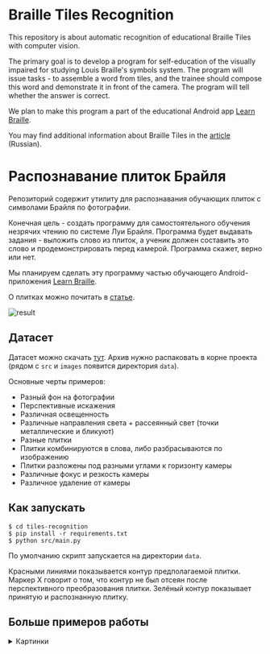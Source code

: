 # Braille Tiles Recognition

This repository is about automatic recognition of educational Braille Tiles with computer vision.

The primary goal is to develop a program for self-education of the visually impaired for studying Louis Braille's symbols system. The program will issue tasks - to assemble a word from tiles, and the trainee should compose this word and demonstrate it in front of the camera. The program will tell whether the answer is correct.

We plan to make this program a part of the educational Android app [Learn Braille](https://github.com/braille-systems/learn-braille).

You may find additional information about Braille Tiles in the [article](https://github.com/braille-systems/braille-trainer/wiki/tiles) (Russian).

# Распознавание плиток Брайля

Репозиторий содержит утилиту для распознавания обучающих плиток с символами Брайля по фотографии.

Конечная цель - создать программу для самостоятельного обучения незрячих чтению по системе Луи Брайля. Программа будет выдавать задания - выложить слово из плиток, а ученик должен составить это слово и продемонстрировать перед камерой. Программа скажет, верно или нет.

Мы планируем сделать эту программу частью обучающего Android-приложения [Learn Braille](https://github.com/braille-systems/learn-braille).

О плитках можно почитать в [статье](https://github.com/braille-systems/braille-trainer/wiki/tiles).

![result](https://user-images.githubusercontent.com/25281147/111088052-4195da00-8536-11eb-8b6d-84635c324fca.png)

## Датасет

Датасет можно скачать [тут](https://disk.yandex.ru/d/vS5nZHeK9lezeQ?w=1). Архив нужно распаковать в корне проекта (рядом с `src` и `images` появится директория `data`).

Основные черты примеров:

- Разный фон на фотографии
- Перспективные искажения
- Различная освещенность
- Различные направления света + рассеянный свет (точки металлические и бликуют)
- Разные плитки
- Плитки комбинируются в слова, либо разбрасываются по изображению
- Плитки разложены под разными углами к горизонту камеры
- Различные фокус и резкость камеры
- Различное удаление от камеры

## Как запускать

```
$ cd tiles-recognition
$ pip install -r requirements.txt
$ python src/main.py
```

По умолчанию скрипт запускается на директории `data`.

Красными линиями показывается контур предполагаемой плитки. Маркер Х говорит о том, что контур не был отсеян после перспективного преобразования плитки. Зелёный контур показывает принятую и распознанную плитку.

## Больше примеров работы

<details>
  <summary>Картинки</summary>
  
  ![10](https://user-images.githubusercontent.com/25281147/111091618-93456100-8544-11eb-8101-84b994ba7c25.png)
  ![7](https://user-images.githubusercontent.com/25281147/111091604-8a548f80-8544-11eb-84b2-56dc62d3b829.png)
  ![8](https://user-images.githubusercontent.com/25281147/111091608-8cb6e980-8544-11eb-92f2-c84de0b96116.png)
  ![9](https://user-images.githubusercontent.com/25281147/111091614-904a7080-8544-11eb-8420-cb23ef783908.png)
  ![3](https://user-images.githubusercontent.com/25281147/111091584-79a41980-8544-11eb-9ea9-508022651839.png)
  ![4](https://user-images.githubusercontent.com/25281147/111091587-7c067380-8544-11eb-9b52-29a564ecce57.png)
  ![5](https://user-images.githubusercontent.com/25281147/111091592-7f016400-8544-11eb-93f9-49980f84f78d.png)
  ![6](https://user-images.githubusercontent.com/25281147/111091600-858fdb80-8544-11eb-82ca-2dc77c12642a.png)
  ![1](https://user-images.githubusercontent.com/25281147/111091767-15ce2080-8545-11eb-913b-df3bf70d3e13.png)
  ![2](https://user-images.githubusercontent.com/25281147/111091771-18c91100-8545-11eb-8819-be9b8216ab9d.png)

</details>
